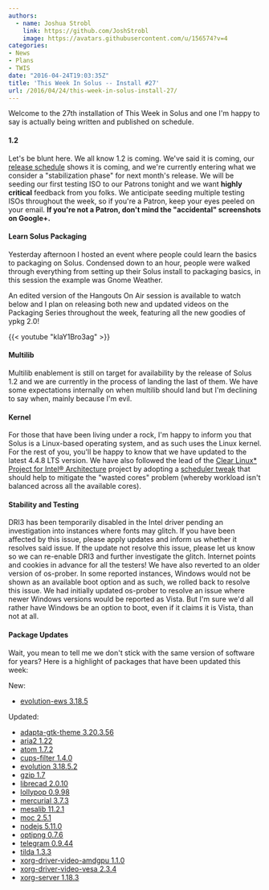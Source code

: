 ```yaml
---
authors:
  - name: Joshua Strobl
    link: https://github.com/JoshStrobl
    image: https://avatars.githubusercontent.com/u/156574?v=4
categories:
- News
- Plans
- TWIS
date: "2016-04-24T19:03:35Z"
title: 'This Week In Solus -- Install #27'
url: /2016/04/24/this-week-in-solus-install-27/
---
```

 
Welcome to the 27th installation of This Week in Solus and one I'm happy to say is actually being written and published on schedule. 

#### 1.2

Let's be blunt here. We all know 1.2 is coming. We've said it is coming, our [release schedule](https://solus-project.com/release-cycle/) shows it is coming, and we're currently entering what we consider a "stabilization phase" for next month's release.
We will be seeding our first testing ISO to our Patrons tonight and we want **highly critical** feedback from you folks. We anticipate seeding multiple testing ISOs throughout the week, so if you're a Patron, keep your eyes peeled on your email. 
**If you're not a Patron, don't mind the "accidental" screenshots on Google+.**

#### Learn Solus Packaging

Yesterday afternoon I hosted an event where people could learn the basics to packaging on Solus. Condensed down to an hour, people were walked through everything from setting up their Solus install to packaging basics, in this session the example was 
Gnome Weather.

An edited version of the Hangouts On Air session is available to watch below and I plan on releasing both new and updated videos on the Packaging Series throughout the week, featuring all the new goodies of ypkg 2.0!

{{< youtube "kIaY1Bro3ag" >}}

#### Multilib

Multilib enablement is still on target for availability by the release of Solus 1.2 and we are currently in the process of landing the last of them. We have some expectations internally on when multilib should land but I'm declining to say when, mainly because 
I'm evil.

#### Kernel

For those that have been living under a rock, I'm happy to inform you that Solus is a Linux-based operating system, and as such uses the Linux kernel. For the rest of you, you'll be happy to know that we have updated to the latest 4.4.8 LTS version. We 
have also followed the lead of the [Clear Linux* Project for Intel® Architecture](https://clearlinux.org/) project by adopting a 
[scheduler tweak](https://git.solus-project.com/packages/kernel/commit/?id=ba0d14e1a6ed926d845bf403cd2149675664813f) that should help to mitigate the "wasted cores" problem (whereby workload isn't balanced across all the available cores).

#### Stability and Testing

DRI3 has been temporarily disabled in the Intel driver pending an investigation into instances where fonts may glitch. If you have been affected by this issue, please apply updates and inform us whether it resolves said issue. If the update not resolve this 
issue, please let us know so we can re-enable DRI3 and further investigate the glitch. Internet points and cookies in advance for all the testers!
We have also reverted to an older version of os-prober. In some reported instances, Windows would not be shown as an available boot option and as such, we rolled back to resolve this issue. We had initially updated os-prober to resolve an issue where 
newer Windows versions would be reported as Vista. But I'm sure we'd all rather have Windows be an option to boot, even if it claims it is Vista, than not at all.

#### Package Updates
Wait, you mean to tell me we don't stick with the same version of software for years? Here is a highlight of packages that have been updated this week:

New:

- [evolution-ews 3.18.5](https://git.solus-project.com/packages/evolution-ews/commit/?id=54d5d69d712a0bb4f399404dbf5661bb7d8c7c43)

Updated:

- [adapta-gtk-theme 3.20.3.56](https://git.solus-project.com/packages/adapta-gtk-theme/commit/?id=05a258f27de100390f7a6347316eb1ea15c87fde)
- [aria2 1.22](https://git.solus-project.com/packages/aria2/commit/?id=ca3f6de0766c2fb49e160e0341052c42d37ce692)
- [atom 1.7.2](https://git.solus-project.com/packages/atom/commit/?id=4293f96719b00544352e41668977b91dc97c15c0)
- [cups-filter 1.4.0](https://git.solus-project.com/packages/cups-filters/commit/?id=2d6569b79651bac84c69606fb6d07410c15286e9)
- [evolution 3.18.5.2](https://git.solus-project.com/packages/evolution/commit/?id=c1643028ce689d95971c071257f62404abfe01e5)
- [gzip 1.7](https://git.solus-project.com/packages/gzip/commit/?id=cb6aa3e95f2ec9d811db88b8106ca8c88cf08a51)
- [librecad 2.0.10](https://git.solus-project.com/packages/librecad/commit/?id=a231146390b4be8ab28784f8764c6e749299d712)
- [lollypop 0.9.98](https://git.solus-project.com/packages/lollypop/commit/?id=651a6c961f53c29dc5d64214e335d092efedef4e)
- [mercurial 3.7.3](https://git.solus-project.com/packages/mercurial/commit/?id=c6302b847ef3a2e6b66d62c5b2d01ed2011d3006)
- [mesalib 11.2.1](https://git.solus-project.com/packages/mesalib/commit/?id=f3a6c6a43673b32b4bd7aae3737d910b606b96e9)
- [moc 2.5.1](https://git.solus-project.com/packages/moc/commit/?id=527e3b093293226caf972822ea3157811a56ffd6)
- [nodejs 5.11.0](https://git.solus-project.com/packages/nodejs/commit/?id=0ffd6b13e8ed08228dfa2390b3c70799057b7e1b)
- [optipng 0.7.6](https://git.solus-project.com/packages/optipng/commit/?id=0bb9830a4aa13e16e7520a2331eb2580a386d0b8)
- [telegram 0.9.44](https://git.solus-project.com/packages/telegram/commit/?id=9062b48adde6faf6bbfeb6b25e932b466f5ab0e3)
- [tilda 1.3.3](https://git.solus-project.com/packages/tilda/commit/?id=55ecf3ed887033f5536bc6e3ba7bccb8dfa2facf)
- [xorg-driver-video-amdgpu 1.1.0](https://git.solus-project.com/packages/xorg-driver-video-amdgpu/commit/?id=0edb1d3c9b348b3bfeec479f8f5d1e3adb39f883)
- [xorg-driver-video-vesa 2.3.4](https://git.solus-project.com/packages/xorg-driver-video-vesa/commit/?id=dc79984129c9f66b566c1a68afc4ef9631bf077f)
- [xorg-server 1.18.3](https://git.solus-project.com/packages/xorg-server/commit/?id=ec4b810115508571fdee7ceadeef8ee445bd9a0b)
